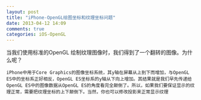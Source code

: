 ```yaml
---
layout: post
title: "iPhone-OpenGL绘图坐标和纹理坐标问题"
date: 2013-04-12 14:09
comments: true
categories: iOS-OpenGL
---
```


当我们使用标准的OpenGL 绘制纹理图像时，我们得到了一个翻转的图像。为什么呢？

    iPhone中用于Core Graphics的图像坐标系统，其y轴在屏幕从上到下而增加，与OpenGL ES中的坐标系正好相反，OpenGL ES坐标系的y轴从下向上增加。其结果就是我们早先传递给OpenGL ES中的图像数据从OpenGL ES的角度看完全颠倒了。所以，如果我们要保证显示的纹理正常，需要把纹理坐标的上下颠倒下。当然，你也可以修改投影来正常显示纹理
